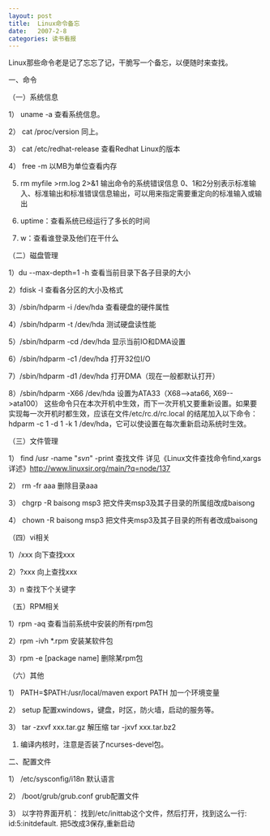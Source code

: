 ```yaml
---
layout: post
title:  Linux命令备忘
date:   2007-2-8
categories: 读书看报
---
```

Linux那些命令老是记了忘忘了记，干脆写一个备忘，以便随时来查找。

一、命令

（一）系统信息

1） uname -a 查看系统信息。

2） cat /proc/version 同上。

3） cat /etc/redhat-release 查看Redhat Linux的版本

4） free -m 以MB为单位查看内存

5)  rm myfile >rm.log 2>&1  输出命令的系统错误信息
0、1和2分别表示标准输入、标准输出和标准错误信息输出，可以用来指定需要重定向的标准输入或输出

6)  uptime：查看系统已经运行了多长的时间

7)  w：查看谁登录及他们在干什么

（二）磁盘管理

1）du --max-depth=1 -h 查看当前目录下各子目录的大小

2）fdisk -l  查看各分区的大小及格式

3）/sbin/hdparm -i /dev/hda  查看硬盘的硬件属性

4）/sbin/hdparm -t /dev/hda  测试硬盘读性能

5）/sbin/hdparm -cd /dev/hda 显示当前IO和DMA设置

6）/sbin/hdparm -c1 /dev/hda 打开32位I/O

7）/sbin/hdparm -d1 /dev/hda 打开DMA（现在一般都默认打开）

8）/sbin/hdparm -X66 /dev/hda 设置为ATA33（X68-->ata66, X69-->ata100）
这些命令只在本次开机中生效，而下一次开机又要重新设置。如果要实现每一次开机时都生效，应该在文件/etc/rc.d/rc.local 的结尾加入以下命令：hdparm -c 1 -d 1 -k 1 /dev/hda，它可以使设置在每次重新启动系统时生效。

（三）文件管理

1） find /usr -name "*svn*" -print 查找文件
详见《Linux文件查找命令find,xargs详述》http://www.linuxsir.org/main/?q=node/137

2） rm -fr aaa 删除目录aaa

3） chgrp -R baisong msp3 把文件夹msp3及其子目录的所属组改成baisong

4） chown -R baisong msp3 把文件夹msp3及其子目录的所有者改成baisong

（四）vi相关

1）/xxx  向下查找xxx

2）?xxx  向上查找xxx

3）n  查找下个关键字

（五）RPM相关

1）rpm -aq 查看当前系统中安装的所有rpm包

2）rpm -ivh *.rpm  安装某软件包

3）rpm -e [package name] 删除某rpm包

（六）其他

1） PATH=$PATH:/usr/local/maven
export PATH 加一个环境变量

2） setup 配置xwindows，键盘，时区，防火墙，启动的服务等。

3） tar -zxvf xxx.tar.gz 解压缩
tar -jxvf xxx.tar.bz2

1)  编译内核时，注意是否装了ncurses-devel包。

二、配置文件

1） /etc/sysconfig/i18n 默认语言

2） /boot/grub/grub.conf grub配置文件

3） 以字符界面开机：
找到/etc/inittab这个文件，然后打开，找到这么一行:
id:5:initdefault.
把5改成3保存,重新启动